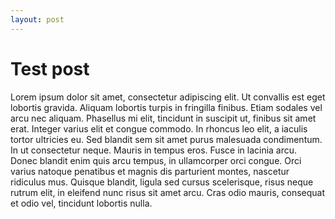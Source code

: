 ```yaml
---
layout: post
---
```


# Test post

Lorem ipsum dolor sit amet, consectetur adipiscing elit. Ut convallis est eget lobortis gravida. Aliquam lobortis turpis in fringilla finibus. Etiam sodales vel arcu nec aliquam. Phasellus mi elit, tincidunt in suscipit ut, finibus sit amet erat. Integer varius elit et congue commodo. In rhoncus leo elit, a iaculis tortor ultricies eu. Sed blandit sem sit amet purus malesuada condimentum. In ut consectetur neque. Mauris in tempus eros. Fusce in lacinia arcu. Donec blandit enim quis arcu tempus, in ullamcorper orci congue. Orci varius natoque penatibus et magnis dis parturient montes, nascetur ridiculus mus. Quisque blandit, ligula sed cursus scelerisque, risus neque rutrum elit, in eleifend nunc risus sit amet arcu. Cras odio mauris, consequat et odio vel, tincidunt lobortis nulla.
